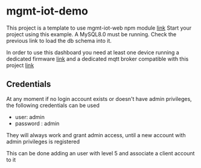 # mgmt-iot-demo

This project is a template to use mgmt-iot-web npm module [link](https://www.npmjs.com/package/mgmt-iot-web)
Start your project using this example.
A MySQL8.0 must be running. Check the previous link to load the db schema into it.

In order to use this dashboard you need at least one device running a dedicated firmware [link](https://github.com/zimbora/esp32-freeRTOS2) and a dedicated mqtt broker compatible with this project [link](https://github.com/zimbora/mqtt-broker-auth)

## Credentials

At any moment if no login account exists or doesn't have admin privileges, the following credentials can be used
- user: admin
- password : admin

They will always work and grant admin access, until a new account with admin privileges is registered

This can be done adding an user with level 5 and associate a client account to it
